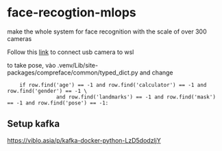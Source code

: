 # face-recogtion-mlops
make the whole system for face recognition with the scale of over 300 cameras

Follow this [link](https://github.com/Xuanhoang214/WSL2-USB-CAMERA) to connect usb camera to wsl 

to take pose, vào .venv/Lib/site-packages/compreface/common/typed_dict.py and change

        if row.find('age') == -1 and row.find('calculator') == -1 and row.find('gender') == -1 \
                    and row.find('landmarks') == -1 and row.find('mask') == -1 and row.find('pose') == -1:

## Setup kafka

https://viblo.asia/p/kafka-docker-python-LzD5dodzljY